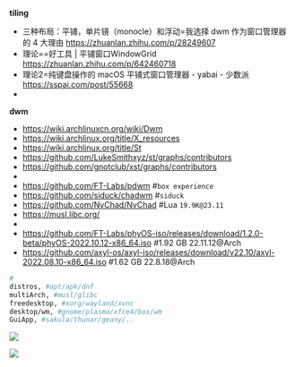 
**tiling**

- 三种布局：平铺，单片镜（monocle）和浮动=我选择 dwm 作为窗口管理器的 4 大理由 https://zhuanlan.zhihu.com/p/28249607
- 理论==好工具 | 平铺窗口WindowGrid https://zhuanlan.zhihu.com/p/642460718
- 理论2=纯键盘操作的 macOS 平铺式窗口管理器 - yabai - 少数派 https://sspai.com/post/55668
- 

**dwm**

- https://wiki.archlinuxcn.org/wiki/Dwm
- https://wiki.archlinux.org/title/X_resources
- https://wiki.archlinux.org/title/St
- https://github.com/LukeSmithxyz/st/graphs/contributors
- https://github.com/gnotclub/xst/graphs/contributors
- 
- https://github.com/FT-Labs/pdwm #`box experience`
- https://github.com/siduck/chadwm #`siduck`
- https://github.com/NvChad/NvChad #Lua `19.9K@23.11`
- https://musl.libc.org/
- 
- https://github.com/FT-Labs/phyOS-iso/releases/download/1.2.0-beta/phyOS-2022.10.12-x86_64.iso #1.92 GB 22.11.12@Arch
- https://github.com/axyl-os/axyl-iso/releases/download/v22.10/axyl-2022.08.10-x86_64.iso #1.62 GB 22.8.18@Arch


```bash
# 
distros, #apt/apk/dnf
multiArch, #musl/glibc
freedesktop, #xorg/wayland/xvnc
desktop/wm, #gnome/plasma/xfce4/box/wm
GuiApp, #sakula/thunar/geany/..
```

![](./res/pdwm/pdwm-g1.gif)

![](./res/pdwm/pdwm-g2.gif)